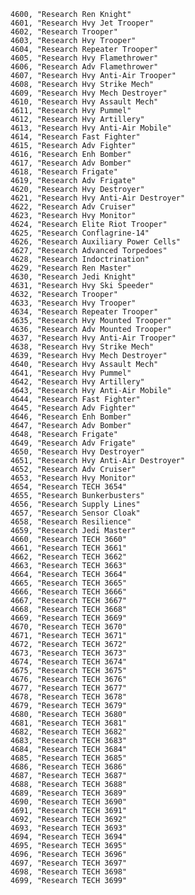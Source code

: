 ﻿```text
4600, "Research Ren Knight"
4601, "Research Hvy Jet Trooper"
4602, "Research Trooper"
4603, "Research Hvy Trooper"
4604, "Research Repeater Trooper"
4605, "Research Hvy Flamethrower"
4606, "Research Adv Flamethrower"
4607, "Research Hvy Anti-Air Trooper"
4608, "Research Hvy Strike Mech"
4609, "Research Hvy Mech Destroyer"
4610, "Research Hvy Assault Mech"
4611, "Research Hvy Pummel"
4612, "Research Hvy Artillery"
4613, "Research Hvy Anti-Air Mobile"
4614, "Research Fast Fighter"
4615, "Research Adv Fighter"
4616, "Research Enh Bomber"
4617, "Research Adv Bomber"
4618, "Research Frigate"
4619, "Research Adv Frigate"
4620, "Research Hvy Destroyer"
4621, "Research Hvy Anti-Air Destroyer"
4622, "Research Adv Cruiser"
4623, "Research Hvy Monitor"
4624, "Research Elite Riot Trooper"
4625, "Research Conflagrine-14"
4626, "Research Auxiliary Power Cells"
4627, "Research Advanced Torpedoes"
4628, "Research Indoctrination"
4629, "Research Ren Master"
4630, "Research Jedi Knight"
4631, "Research Hvy Ski Speeder"
4632, "Research Trooper"
4633, "Research Hvy Trooper"
4634, "Research Repeater Trooper"
4635, "Research Hvy Mounted Trooper"
4636, "Research Adv Mounted Trooper"
4637, "Research Hvy Anti-Air Trooper"
4638, "Research Hvy Strike Mech"
4639, "Research Hvy Mech Destroyer"
4640, "Research Hvy Assault Mech"
4641, "Research Hvy Pummel"
4642, "Research Hvy Artillery"
4643, "Research Hvy Anti-Air Mobile"
4644, "Research Fast Fighter"
4645, "Research Adv Fighter"
4646, "Research Enh Bomber"
4647, "Research Adv Bomber"
4648, "Research Frigate"
4649, "Research Adv Frigate"
4650, "Research Hvy Destroyer"
4651, "Research Hvy Anti-Air Destroyer"
4652, "Research Adv Cruiser"
4653, "Research Hvy Monitor"
4654, "Research TECH 3654"
4655, "Research Bunkerbusters"
4656, "Research Supply Lines"
4657, "Research Sensor Cloak"
4658, "Research Resilience"
4659, "Research Jedi Master"
4660, "Research TECH 3660"
4661, "Research TECH 3661"
4662, "Research TECH 3662"
4663, "Research TECH 3663"
4664, "Research TECH 3664"
4665, "Research TECH 3665"
4666, "Research TECH 3666"
4667, "Research TECH 3667"
4668, "Research TECH 3668"
4669, "Research TECH 3669"
4670, "Research TECH 3670"
4671, "Research TECH 3671"
4672, "Research TECH 3672"
4673, "Research TECH 3673"
4674, "Research TECH 3674"
4675, "Research TECH 3675"
4676, "Research TECH 3676"
4677, "Research TECH 3677"
4678, "Research TECH 3678"
4679, "Research TECH 3679"
4680, "Research TECH 3680"
4681, "Research TECH 3681"
4682, "Research TECH 3682"
4683, "Research TECH 3683"
4684, "Research TECH 3684"
4685, "Research TECH 3685"
4686, "Research TECH 3686"
4687, "Research TECH 3687"
4688, "Research TECH 3688"
4689, "Research TECH 3689"
4690, "Research TECH 3690"
4691, "Research TECH 3691"
4692, "Research TECH 3692"
4693, "Research TECH 3693"
4694, "Research TECH 3694"
4695, "Research TECH 3695"
4696, "Research TECH 3696"
4697, "Research TECH 3697"
4698, "Research TECH 3698"
4699, "Research TECH 3699"
```